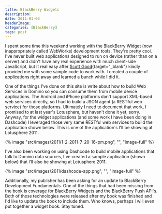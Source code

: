 ```yaml
---
title: BlackBerry Widgets
description: 
date: 2011-01-03
headerImage: 
categories: [BlackBerry]
tags: post
---
```


I spent some time this weekend working with the BlackBerry Widget (now inappropriately called WebWorks) development tools. They're pretty cool. I've never built web applications designed to run on device (rather than on a server) and didn't have any real experience with much client-side JavaScript, but it real easy after [Scott Good](https://scottgood.com/jsg/blog.nsf){target="_blank"} kindly provided me with some sample code to work with. I created a couple of applications right away and learned a bunch while I did it. 

One of the things I've done on this site is write about how to build Web Services in Domino so you can consume them from mobile device applications. The Android and iPhone platforms don't support XML-based web services directly, so I had to build a JSON agent (a RESTful web service) for those platforms. Ultimately I need to document that work, I promised to at last year's Lotusphere, but haven't done it yet, sorry. Anyway, for the widget applications (and some work I have been doing in Dashcode) I leveraged those very same RESTful web services to build the application shown below. This is one of the application's I'll be showing at Lotusphere 2011.

{% image "src/images/2011/1-2-2011-7-20-16-pm.png", "", "image-full" %}

I've also been working on using Dashcode to build mobile applications that talk to Domino data sources, I've created a sample application (shown below) that I'll also be showing at Lotusphere 2011.

{% image "src/images/2011/dashcode-app.png", "", "image-full" %}

Additionally, my publisher has been asking for an update to BlackBerry Development Fundamentals. One of the things that had been missing from the book is coverage for BlackBerry Widgets and the BlackBerry Push API's. Both of those technologies were released after my book was finished and I'd like to update the book to include them. Who knows, perhaps I will even put together a widget book. Stay tuned.